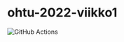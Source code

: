 # ohtu-2022-viikko1
![GitHub Actions](https://github.com/siniesofia/ohtu-2021-viikko1/workflows/CI/badge.svg)
